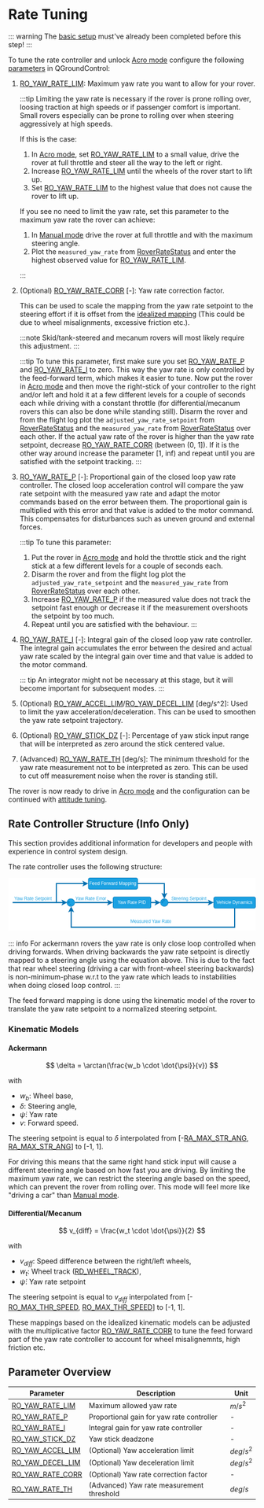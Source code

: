 # Rate Tuning

::: warning
The [basic setup](basic_setup.md) must've already been completed before this step!
:::

To tune the rate controller and unlock [Acro mode](../flight_modes_rover/manual.md#acro-mode) configure the following [parameters](../advanced_config/parameters.md) in QGroundControl:

1. [RO_YAW_RATE_LIM](#RO_YAW_RATE_LIM): Maximum yaw rate you want to allow for your rover.

   :::tip
   Limiting the yaw rate is necessary if the rover is prone rolling over, loosing traction at high speeds or if passenger comfort is important.
   Small rovers especially can be prone to rolling over when steering aggressively at high speeds.

   If this is the case:

   1. In [Acro mode](../flight_modes_rover/manual.md#acro-mode), set [RO_YAW_RATE_LIM](#RO_YAW_RATE_LIM) to a small value, drive the rover at full throttle and steer all the way to the left or right.
   1. Increase [RO_YAW_RATE_LIM](#RO_YAW_RATE_LIM) until the wheels of the rover start to lift up.
   1. Set [RO_YAW_RATE_LIM](#RO_YAW_RATE_LIM) to the highest value that does not cause the rover to lift up.

   If you see no need to limit the yaw rate, set this parameter to the maximum yaw rate the rover can achieve:

   1. In [Manual mode](../flight_modes_rover/manual.md#manual-mode) drive the rover at full throttle and with the maximum steering angle.
   1. Plot the `measured_yaw_rate` from [RoverRateStatus](../msg_docs/RoverRateStatus.md) and enter the highest observed value for [RO_YAW_RATE_LIM](#RO_YAW_RATE_LIM).

   :::

1. (Optional) [RO_YAW_RATE_CORR](#RO_YAW_RATE_CORR) [-]: Yaw rate correction factor.

   This can be used to scale the mapping from the yaw rate setpoint to the steering effort if it is offset from the [idealized mapping](#kinematic-models) (This could be due to wheel misalignments, excessive friction etc.).

   :::note
   Skid/tank-steered and mecanum rovers will most likely require this adjustment.
   :::

   :::tip
   To tune this parameter, first make sure you set [RO_YAW_RATE_P](#RO_YAW_RATE_P) and [RO_YAW_RATE_I](#RO_YAW_RATE_I) to zero.
   This way the yaw rate is only controlled by the feed-forward term, which makes it easier to tune.
   Now put the rover in [Acro mode](../flight_modes_rover/manual.md#acro-mode) and then move the right-stick of your controller to the right and/or left and hold it at a few different levels for a couple of seconds each while driving with a constant throttle (for differential/mecanum rovers this can also be done while standing still).
   Disarm the rover and from the flight log plot the `adjusted_yaw_rate_setpoint` from [RoverRateStatus](../msg_docs/RoverRateStatus.md) and the `measured_yaw_rate` from [RoverRateStatus](../msg_docs/RoverRateStatus.md) over each other.
   If the actual yaw rate of the rover is higher than the yaw rate setpoint, decrease [RO_YAW_RATE_CORR](#RO_YAW_RATE_CORR) (between (0, 1]).
   If it is the other way around increase the parameter [1, inf) and repeat until you are satisfied with the setpoint tracking.
   :::

1. [RO_YAW_RATE_P](#RO_YAW_RATE_P) [-]: Proportional gain of the closed loop yaw rate controller.
   The closed loop acceleration control will compare the yaw rate setpoint with the measured yaw rate and adapt the motor commands based on the error between them.
   The proportional gain is multiplied with this error and that value is added to the motor command.
   This compensates for disturbances such as uneven ground and external forces.

   :::tip
   To tune this parameter:

   1. Put the rover in [Acro mode](../flight_modes_rover/manual.md#acro-mode) and hold the throttle stick and the right stick at a few different levels for a couple of seconds each.
   1. Disarm the rover and from the flight log plot the `adjusted_yaw_rate_setpoint` and the `measured_yaw_rate` from [RoverRateStatus](../msg_docs/RoverRateStatus.md) over each other.
   1. Increase [RO_YAW_RATE_P](#RO_YAW_RATE_P) if the measured value does not track the setpoint fast enough or decrease it if the measurement overshoots the setpoint by too much.
   1. Repeat until you are satisfied with the behaviour.
      :::

1. [RO_YAW_RATE_I](#RO_YAW_RATE_I) [-]: Integral gain of the closed loop yaw rate controller.
   The integral gain accumulates the error between the desired and actual yaw rate scaled by the integral gain over time and that value is added to the motor command.

   ::: tip
   An integrator might not be necessary at this stage, but it will become important for subsequent modes.
   :::

1. (Optional) [RO_YAW_ACCEL_LIM](#RO_YAW_ACCEL_LIM)/[RO_YAW_DECEL_LIM](#RO_YAW_DECEL_LIM) [deg/s^2]: Used to limit the yaw acceleration/deceleration.
   This can be used to smoothen the yaw rate setpoint trajectory.

1. (Optional) [RO_YAW_STICK_DZ](#RO_YAW_STICK_DZ) [-]: Percentage of yaw stick input range that will be interpreted as zero around the stick centered value.

1. (Advanced) [RO_YAW_RATE_TH](#RO_YAW_RATE_TH) [deg/s]: The minimum threshold for the yaw rate measurement not to be interpreted as zero.
   This can be used to cut off measurement noise when the rover is standing still.

The rover is now ready to drive in [Acro mode](../flight_modes_rover/manual.md#acro-mode) and the configuration can be continued with [attitude tuning](attitude_tuning.md).

## Rate Controller Structure (Info Only)

This section provides additional information for developers and people with experience in control system design.

The rate controller uses the following structure:

![Rover Rate Controller](../../assets/config/rover/rover_rate_controller.png)

::: info
For ackermann rovers the yaw rate is only close loop controlled when driving forwards.
When driving backwards the yaw rate setpoint is directly mapped to a steering angle using the equation above.
This is due to the fact that rear wheel steering (driving a car with front-wheel steering backwards) is non-minimum-phase w.r.t to the yaw rate which leads to instabilities when doing closed loop control.
:::

The feed forward mapping is done using the kinematic model of the rover to translate the yaw rate setpoint to a normalized steering setpoint.

### Kinematic Models

#### Ackermann
<!-- prettier-ignore -->
$$ \delta = \arctan(\frac{w_b \cdot \dot{\psi}}{v}) $$

with

- $w_b:$ Wheel base,
- $\delta:$ Steering angle,
- $\dot{\psi}:$ Yaw rate
- $v:$ Forward speed.

The steering setpoint is equal to $\delta$ interpolated from [-[RA_MAX_STR_ANG](../advanced_config/parameter_reference.md#RA_MAX_STR_ANG), [RA_MAX_STR_ANG](../advanced_config/parameter_reference.md#RA_MAX_STR_ANG)] to [-1, 1].

For driving this means that the same right hand stick input will cause a different steering angle based on how fast you are driving.
By limiting the maximum yaw rate, we can restrict the steering angle based on the speed, which can prevent the rover from rolling over.
This mode will feel more like "driving a car" than [Manual mode](../flight_modes_rover/manual.md#manual-mode).

#### Differential/Mecanum

<!-- prettier-ignore -->
$$ v_{diff} = \frac{w_t \cdot \dot{\psi}}{2} $$

with

- $v_{diff}:$ Speed difference between the right/left wheels,
- $w_t:$ Wheel track ([RD_WHEEL_TRACK](../advanced_config/parameter_reference.md#RD_WHEEL_TRACK)),
- $\dot{\psi}:$ Yaw rate setpoint

The steering setpoint is equal to $v_{diff}$ interpolated from [-[RO_MAX_THR_SPEED](../advanced_config/parameter_reference.md#RO_MAX_THR_SPEED), [RO_MAX_THR_SPEED](../advanced_config/parameter_reference.md#RO_MAX_THR_SPEED)] to [-1, 1].

These mappings based on the idealized kinematic models can be adjusted with the multiplicative factor [RO_YAW_RATE_CORR](../advanced_config/parameter_reference.md#RO_YAW_RATE_CORR) to tune the feed forward part of the yaw rate controller to account for wheel misalignemnts, high friction etc.

## Parameter Overview

| Parameter                                                                                                   | Description                               | Unit      |
| ----------------------------------------------------------------------------------------------------------- | ----------------------------------------- | --------- |
| <a id="RO_YAW_RATE_LIM"></a>[RO_YAW_RATE_LIM](../advanced_config/parameter_reference.md#RO_YAW_RATE_LIM)    | Maximum allowed yaw rate                  | $m/s^2$   |
| <a id="RO_YAW_RATE_P"></a>[RO_YAW_RATE_P](../advanced_config/parameter_reference.md#RO_YAW_RATE_P)          | Proportional gain for yaw rate controller | -         |
| <a id="RO_YAW_RATE_I"></a>[RO_YAW_RATE_I](../advanced_config/parameter_reference.md#RO_YAW_RATE_I)          | Integral gain for yaw rate controller     | -         |
| <a id="RO_YAW_STICK_DZ"></a>[RO_YAW_STICK_DZ](../advanced_config/parameter_reference.md#RO_YAW_STICK_DZ)    | Yaw stick deadzone                        | -         |
| <a id="RO_YAW_ACCEL_LIM"></a>[RO_YAW_ACCEL_LIM](../advanced_config/parameter_reference.md#RO_YAW_ACCEL_LIM) | (Optional) Yaw acceleration limit         | $deg/s^2$ |
| <a id="RO_YAW_DECEL_LIM"></a>[RO_YAW_DECEL_LIM](../advanced_config/parameter_reference.md#RO_YAW_DECEL_LIM) | (Optional) Yaw deceleration limit         | $deg/s^2$ |
| <a id="RO_YAW_RATE_CORR"></a>[RO_YAW_RATE_CORR](../advanced_config/parameter_reference.md#RO_YAW_RATE_CORR) | (Optional) Yaw rate correction factor     | -         |
| <a id="RO_YAW_RATE_TH"></a>[RO_YAW_RATE_TH](../advanced_config/parameter_reference.md#RO_YAW_RATE_TH)       | (Advanced) Yaw rate measurement threshold | $deg/s$   |
